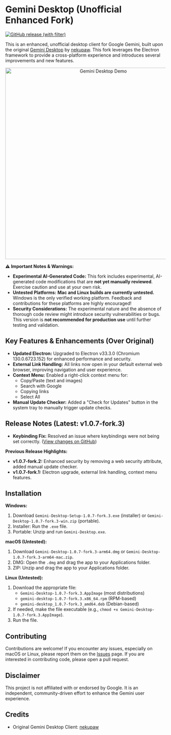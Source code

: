 # Gemini Desktop (Unofficial Enhanced Fork)

[![GitHub release (with filter)](https://img.shields.io/github/v/release/ninjaeon/gemini-desktop-fork?include_prereleases)](https://github.com/ninjaeon/gemini-desktop-fork/releases)

This is an enhanced, unofficial desktop client for Google Gemini, built upon the original [Gemini Desktop](https://github.com/nekupaw/gemini-desktop) by [nekupaw](https://github.com/nekupaw). This fork leverages the Electron framework to provide a cross-platform experience and introduces several improvements and new features.

<p align="center">
  <img src="screenshot.gif" alt="Gemini Desktop Demo" height="600">
</p>

**⚠️ Important Notes & Warnings:**

*   **Experimental AI-Generated Code:** This fork includes experimental, AI-generated code modifications that are **not yet manually reviewed**. Exercise caution and use at your own risk.
*   **Untested Platforms:**  **Mac and Linux builds are currently untested.** Windows is the only verified working platform. Feedback and contributions for these platforms are highly encouraged!
*   **Security Considerations:** The experimental nature and the absence of thorough code review might introduce security vulnerabilities or bugs. This version is **not recommended for production use** until further testing and validation.

## Key Features & Enhancements (Over Original)

*   **Updated Electron:** Upgraded to Electron v33.3.0 (Chromium 130.0.6723.152) for enhanced performance and security.
*   **External Link Handling:** All links now open in your default external web browser, improving navigation and user experience.
*   **Context Menu:** Enabled a right-click context menu for:
    *   Copy/Paste (text and images)
    *   Search with Google
    *   Copying links
    *   Select All
*   **Manual Update Checker:** Added a "Check for Updates" button in the system tray to manually trigger update checks.

## Release Notes (Latest: v1.0.7-fork.3)

*   **Keybinding Fix:** Resolved an issue where keybindings were not being set correctly. ([View changes on GitHub](https://github.com/ninjaeon/gemini-desktop-fork/compare/v1.0.7-fork.2...v1.0.7-fork.3))

**Previous Release Highlights:**

*   **v1.0.7-fork.2:** Enhanced security by removing a web security attribute, added manual update checker.
*   **v1.0.7-fork.1:** Electron upgrade, external link handling, context menu features.

## Installation

**Windows:**

1. Download `Gemini-Desktop-Setup-1.0.7-fork.3.exe` (installer) or `Gemini-Desktop-1.0.7-fork.3-win.zip` (portable).
2. Installer: Run the `.exe` file.
3. Portable: Unzip and run `Gemini-Desktop.exe`.

**macOS (Untested):**

1. Download `Gemini-Desktop-1.0.7-fork.3-arm64.dmg` or `Gemini-Desktop-1.0.7-fork.3-arm64-mac.zip`.
2. DMG: Open the `.dmg` and drag the app to your Applications folder.
3. ZIP: Unzip and drag the app to your Applications folder.

**Linux (Untested):**

1. Download the appropriate file:
    *   `Gemini-Desktop-1.0.7-fork.3.AppImage` (most distributions)
    *   `gemini-desktop-1.0.7-fork.3.x86_64.rpm` (RPM-based)
    *   `gemini-desktop_1.0.7-fork.3_amd64.deb` (Debian-based)
2. If needed, make the file executable (e.g., `chmod +x Gemini-Desktop-1.0.7-fork.3.AppImage`).
3. Run the file.

## Contributing

Contributions are welcome! If you encounter any issues, especially on macOS or Linux, please report them on the [Issues](https://github.com/ninjaeon/gemini-desktop-fork/issues) page. If you are interested in contributing code, please open a pull request.

## Disclaimer

This project is not affiliated with or endorsed by Google. It is an independent, community-driven effort to enhance the Gemini user experience.

## Credits

*   Original Gemini Desktop Client: [nekupaw](https://github.com/nekupaw/gemini-desktop)
